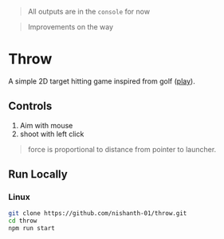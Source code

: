 > All outputs are in the `console` for now

> Improvements on the way

# Throw
A simple 2D target hitting game inspired from golf ([play](dist/index.html)).

## Controls

1. Aim with mouse
1. shoot with left click

> force is proportional to distance from pointer to launcher.

## Run Locally

### Linux

```bash
git clone https://github.com/nishanth-01/throw.git
cd throw
npm run start

```
